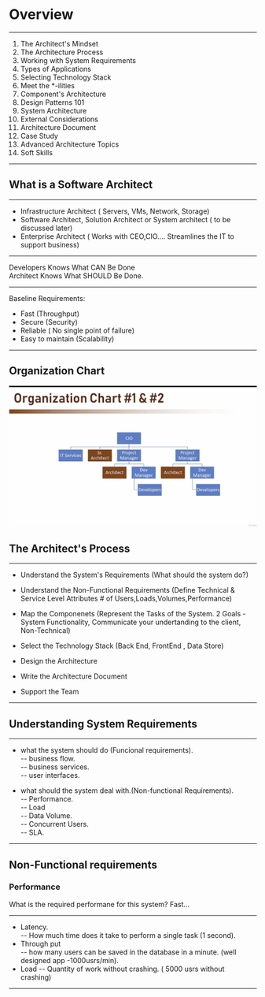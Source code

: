 # Overview
***
1. The Architect's Mindset
2. The Architecture Process
3. Working with System Requirements
4. Types of Applications
5. Selecting Technology Stack 
6. Meet the *-ilities
7. Component's Architecture
8. Design Patterns 101
9. System Architecture
10. External Considerations 
11. Architecture Document 
12. Case Study
13. Advanced Architecture Topics
14. Soft Skills
***

## What is a Software Architect 
***
- Infrastructure Architect ( Servers, VMs, Network, Storage)
- Software Architect, Solution Architect or System architect ( to be discussed later)
- Enterprise Architect ( Works with CEO,CIO.... Streamlines the IT to support business)
***
  
Developers Knows What CAN Be Done  
Architect Knows What SHOULD Be Done. 

***
Baseline Requirements: 
- Fast (Throughput)
- Secure (Security) 
- Reliable ( No single point of failure)
- Easy to maintain (Scalability)
***

## Organization Chart 
![images](https://github.com/KennySoh/Technical-Interview/blob/master/oop/softwareOrgChart.png)

## The Architect's Process
***
- Understand the System's Requirements 
(What should the system do?)

- Understand the Non-Functional Requirements 
(Define Technical & Service Level Attributes # of Users,Loads,Volumes,Performance)

- Map the Componenets
(Represent the Tasks of the System. 2 Goals - System Functionality, Communicate your undertanding to the client, Non-Technical)

- Select the Technology Stack
(Back End, FrontEnd , Data Store)

- Design the Architecture
- Write the Architecture Document
- Support the Team
***

## Understanding System Requirements
***
- what the system should do (Funcional requirements).  
-- business flow.  
-- business services.  
-- user interfaces.  

- what should the system deal with.(Non-functional Requirements).  
-- Performance.  
-- Load   
-- Data Volume.   
-- Concurrent Users.    
-- SLA.   
***
## Non-Functional requirements
### Performance 
What is the required performane for this system? Fast...
***
- Latency.  
-- How much time does it take to perform a single task (1 second).  
- Through put   
-- how many users can be saved in the database in a minute. (well designed app -1000usrs/min). 
- Load 
-- Quantity of work without crashing. ( 5000 usrs without crashing) 

***
